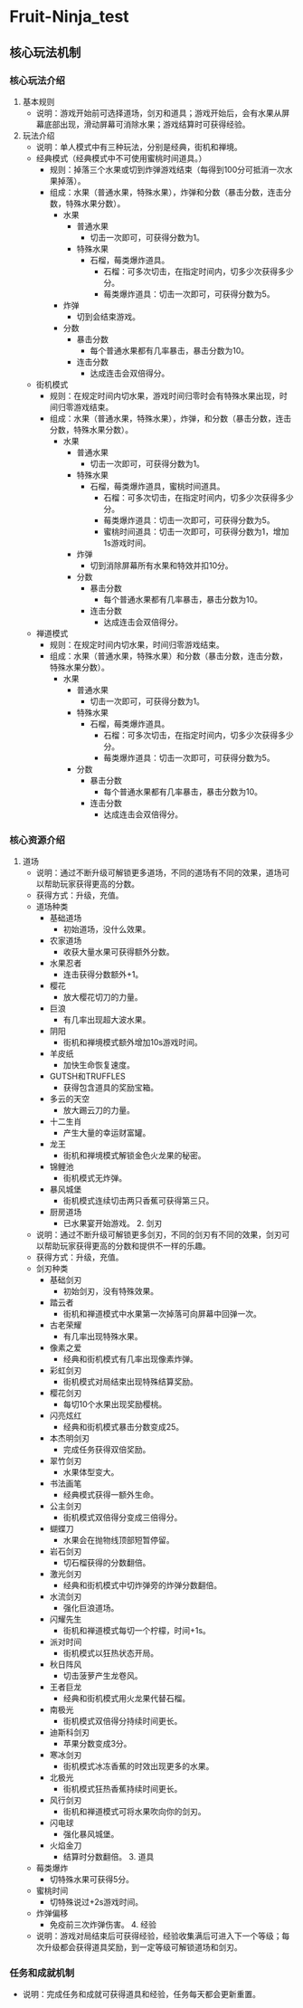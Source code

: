 # Fruit-Ninja_test

## 核心玩法机制

  ### 核心玩法介绍
  1. 基本规则
     - 说明：游戏开始前可选择道场，剑刃和道具；游戏开始后，会有水果从屏幕底部出现，滑动屏幕可消除水果；游戏结算时可获得经验。
  2. 玩法介绍
     - 说明：单人模式中有三种玩法，分别是经典，街机和禅境。
      - 经典模式（经典模式中不可使用蜜桃时间道具。）
        - 规则：掉落三个水果或切到炸弹游戏结束（每得到100分可抵消一次水果掉落）。
        - 组成：水果（普通水果，特殊水果），炸弹和分数（暴击分数，连击分数，特殊水果分数）。
          - 水果
            - 普通水果
              - 切击一次即可，可获得分数为1。
            - 特殊水果
              - 石榴，莓类爆炸道具。
                - 石榴：可多次切击，在指定时间内，切多少次获得多少分。
                - 莓类爆炸道具：切击一次即可，可获得分数为5。
          - 炸弹
            - 切到会结束游戏。
          - 分数
            - 暴击分数
              - 每个普通水果都有几率暴击，暴击分数为10。
            - 连击分数
              - 达成连击会双倍得分。
      - 街机模式
        - 规则：在规定时间内切水果，游戏时间归零时会有特殊水果出现，时间归零游戏结束。
        - 组成：水果（普通水果，特殊水果），炸弹，和分数（暴击分数，连击分数，特殊水果分数）。
          - 水果
            - 普通水果
              - 切击一次即可，可获得分数为1。
            - 特殊水果
              - 石榴，莓类爆炸道具，蜜桃时间道具。
                - 石榴：可多次切击，在指定时间内，切多少次获得多少分。
                - 莓类爆炸道具：切击一次即可，可获得分数为5。
                - 蜜桃时间道具：切击一次即可，可获得分数为1，增加1s游戏时间。
            - 炸弹
              - 切到消除屏幕所有水果和特效并扣10分。 
            - 分数
              - 暴击分数
                - 每个普通水果都有几率暴击，暴击分数为10。
              - 连击分数
                - 达成连击会双倍得分。
      - 禅道模式
        - 规则：在规定时间内切水果，时间归零游戏结束。
        - 组成：水果（普通水果，特殊水果）和分数（暴击分数，连击分数，特殊水果分数）。
          - 水果
            - 普通水果
              - 切击一次即可，可获得分数为1。
            - 特殊水果
              - 石榴，莓类爆炸道具。
                - 石榴：可多次切击，在指定时间内，切多少次获得多少分。
                - 莓类爆炸道具：切击一次即可，可获得分数为5。
            - 分数
              - 暴击分数
                - 每个普通水果都有几率暴击，暴击分数为10。
              - 连击分数
                - 达成连击会双倍得分。
               
  ### 核心资源介绍
  1. 道场
       - 说明：通过不断升级可解锁更多道场，不同的道场有不同的效果，道场可以帮助玩家获得更高的分数。
       - 获得方式：升级，充值。
       - 道场种类
         - 基础道场
           - 初始道场，没什么效果。
         - 农家道场
           - 收获大量水果可获得额外分数。
         - 水果忍者
           - 连击获得分数额外+1。
         - 樱花
           - 放大樱花切刀的力量。
         - 巨浪
           - 有几率出现超大波水果。
         - 阴阳
           - 街机和禅境模式额外增加10s游戏时间。
         - 羊皮纸
           - 加快生命恢复速度。
         - GUTSH和TRUFFLES
           - 获得包含道具的奖励宝箱。
         - 多云的天空
           - 放大踢云刀的力量。
         - 十二生肖
           - 产生大量的幸运财富罐。
         - 龙王
           - 街机和禅境模式解锁金色火龙果的秘密。
         - 锦鲤池
           - 街机模式无炸弹。
         - 暴风城堡
           - 街机模式连续切击两只香蕉可获得第三只。
         - 厨房道场
           - 已水果宴开始游戏。
    2. 剑刃
       - 说明：通过不断升级可解锁更多剑刃，不同的剑刃有不同的效果，剑刃可以帮助玩家获得更高的分数和提供不一样的乐趣。
       - 获得方式：升级，充值。
       - 剑刃种类
         - 基础剑刃
           - 初始剑刃，没有特殊效果。
         - 踏云者
           - 街机和禅道模式中水果第一次掉落可向屏幕中回弹一次。
         - 古老荣耀
           - 有几率出现特殊水果。
         - 像素之爱
           - 经典和街机模式有几率出现像素炸弹。
         - 彩虹剑刃
           - 街机模式对局结束出现特殊结算奖励。
         - 樱花剑刃
           - 每切10个水果出现奖励樱桃。
         - 闪亮炫红
           - 经典和街机模式暴击分数变成25。
         - 本杰明剑刃
           - 完成任务获得双倍奖励。
         - 翠竹剑刃
           - 水果体型变大。
         - 书法画笔
           - 经典模式获得一额外生命。
         - 公主剑刃
           - 街机模式双倍得分变成三倍得分。
         - 蝴蝶刀
           - 水果会在抛物线顶部短暂停留。
         - 岩石剑刃
           - 切石榴获得的分数翻倍。
         - 激光剑刃
           - 经典和街机模式中切炸弹旁的炸弹分数翻倍。
         - 水流剑刃
           - 强化巨浪道场。
         - 闪耀先生
           - 街机和禅道模式每切一个柠檬，时间+1s。
         - 派对时间
           - 街机模式以狂热状态开局。
         - 秋日阵风
           - 切击菠萝产生龙卷风。
         - 王者巨龙
           - 经典和街机模式用火龙果代替石榴。
         - 南极光
           - 街机模式双倍得分持续时间更长。
         - 迪斯科剑刃
           - 苹果分数变成3分。
         - 寒冰剑刃
           - 街机模式冰冻香蕉的时效出现更多的水果。
         - 北极光
           - 街机模式狂热香蕉持续时间更长。
         - 风行剑刃
           - 街机和禅道模式可将水果吹向你的剑刃。
         - 闪电球
           - 强化暴风城堡。
         - 火焰金刀
           - 结算时分数翻倍。
    3. 道具
       - 莓类爆炸
         - 切特殊水果可获得5分。
       - 蜜桃时间
         - 切特殊说过+2s游戏时间。
       - 炸弹偏移
         - 免疫前三次炸弹伤害。
    4. 经验
       - 说明：游戏对局结束后可获得经验，经验收集满后可进入下一个等级；每次升级都会获得道具奖励，到一定等级可解锁道场和剑刃。 
     
  ### 任务和成就机制
  - 说明：完成任务和成就可获得道具和经验，任务每天都会更新重置。
  
